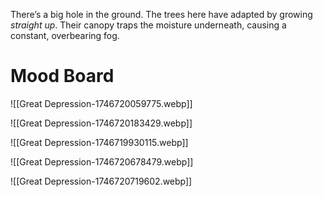 There’s a big hole in the ground. The trees here have adapted by growing *straight up*. Their canopy traps the moisture underneath, causing a constant, overbearing fog.

# Mood Board

![[Great Depression-1746720059775.webp]]

![[Great Depression-1746720183429.webp]]

![[Great Depression-1746719930115.webp]]


![[Great Depression-1746720678479.webp]]

![[Great Depression-1746720719602.webp]]